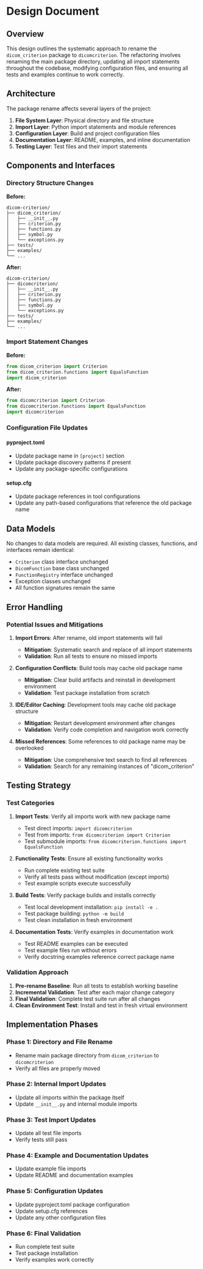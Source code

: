 # Design Document

## Overview

This design outlines the systematic approach to rename the `dicom_criterion` package to `dicomcriterion`. The refactoring involves renaming the main package directory, updating all import statements throughout the codebase, modifying configuration files, and ensuring all tests and examples continue to work correctly.

## Architecture

The package rename affects several layers of the project:

1. **File System Layer**: Physical directory and file structure
2. **Import Layer**: Python import statements and module references
3. **Configuration Layer**: Build and project configuration files
4. **Documentation Layer**: README, examples, and inline documentation
5. **Testing Layer**: Test files and their import statements

## Components and Interfaces

### Directory Structure Changes

**Before:**
```
dicom-criterion/
├── dicom_criterion/
│   ├── __init__.py
│   ├── criterion.py
│   ├── functions.py
│   ├── symbol.py
│   └── exceptions.py
├── tests/
├── examples/
└── ...
```

**After:**
```
dicom-criterion/
├── dicomcriterion/
│   ├── __init__.py
│   ├── criterion.py
│   ├── functions.py
│   ├── symbol.py
│   └── exceptions.py
├── tests/
├── examples/
└── ...
```

### Import Statement Changes

**Before:**
```python
from dicom_criterion import Criterion
from dicom_criterion.functions import EqualsFunction
import dicom_criterion
```

**After:**
```python
from dicomcriterion import Criterion
from dicomcriterion.functions import EqualsFunction
import dicomcriterion
```

### Configuration File Updates

#### pyproject.toml
- Update package name in `[project]` section
- Update package discovery patterns if present
- Update any package-specific configurations

#### setup.cfg
- Update package references in tool configurations
- Update any path-based configurations that reference the old package name

## Data Models

No changes to data models are required. All existing classes, functions, and interfaces remain identical:

- `Criterion` class interface unchanged
- `DicomFunction` base class unchanged
- `FunctionRegistry` interface unchanged
- Exception classes unchanged
- All function signatures remain the same

## Error Handling

### Potential Issues and Mitigations

1. **Import Errors**: After rename, old import statements will fail
   - **Mitigation**: Systematic search and replace of all import statements
   - **Validation**: Run all tests to ensure no missed imports

2. **Configuration Conflicts**: Build tools may cache old package name
   - **Mitigation**: Clear build artifacts and reinstall in development environment
   - **Validation**: Test package installation from scratch

3. **IDE/Editor Caching**: Development tools may cache old package structure
   - **Mitigation**: Restart development environment after changes
   - **Validation**: Verify code completion and navigation work correctly

4. **Missed References**: Some references to old package name may be overlooked
   - **Mitigation**: Use comprehensive text search to find all references
   - **Validation**: Search for any remaining instances of "dicom_criterion"

## Testing Strategy

### Test Categories

1. **Import Tests**: Verify all imports work with new package name
   - Test direct imports: `import dicomcriterion`
   - Test from imports: `from dicomcriterion import Criterion`
   - Test submodule imports: `from dicomcriterion.functions import EqualsFunction`

2. **Functionality Tests**: Ensure all existing functionality works
   - Run complete existing test suite
   - Verify all tests pass without modification (except imports)
   - Test example scripts execute successfully

3. **Build Tests**: Verify package builds and installs correctly
   - Test local development installation: `pip install -e .`
   - Test package building: `python -m build`
   - Test clean installation in fresh environment

4. **Documentation Tests**: Verify examples in documentation work
   - Test README examples can be executed
   - Test example files run without errors
   - Verify docstring examples reference correct package name

### Validation Approach

1. **Pre-rename Baseline**: Run all tests to establish working baseline
2. **Incremental Validation**: Test after each major change category
3. **Final Validation**: Complete test suite run after all changes
4. **Clean Environment Test**: Install and test in fresh virtual environment

## Implementation Phases

### Phase 1: Directory and File Rename
- Rename main package directory from `dicom_criterion` to `dicomcriterion`
- Verify all files are properly moved

### Phase 2: Internal Import Updates
- Update all imports within the package itself
- Update `__init__.py` and internal module imports

### Phase 3: Test Import Updates
- Update all test file imports
- Verify tests still pass

### Phase 4: Example and Documentation Updates
- Update example file imports
- Update README and documentation examples

### Phase 5: Configuration Updates
- Update pyproject.toml package configuration
- Update setup.cfg references
- Update any other configuration files

### Phase 6: Final Validation
- Run complete test suite
- Test package installation
- Verify examples work correctly